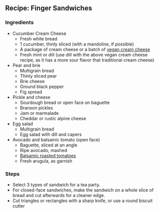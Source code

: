 ## Recipe: Finger Sandwiches


### Ingredients
 - Cucumber Cream Cheese
    - Fresh white bread
    - 1 cucumber, thinly sliced (with a mandoline, if possible)
    - A package of cream cheese or a batch of [vegan cream cheese](vegan_cream_cheese.md)
    - Fresh mint or dill (use dill with the above vegan cream cheese recipe, as it has a more sour flavor that traditional cream cheese)
 - Pear and brie
    - Multigrain bread
    - Thinly sliced pear
    - Brie cheese
    - Ground black pepper
    - Fig spread
 - Pickle and cheese
    - Sourdough bread or open face on baguette
    - Branson pickles
    - Jam or marmalade
    - Cheddar or rustic alpine cheese
 - Egg salad
    - Multigrain bread
    - Egg salad with dill and capers
 - Avocado and balsamic tomato (open face)
    - Baguette, sliced at an angle
    - Ripe avocado, mashed
    - [Balsamic roasted tomatoes](balsamic_roasted_tomatoes.md)
    - Fresh arugula, as garnish

### Steps
 - Select 3 types of sandwich for a tea party.
 - For closed-face sandwiches, make the sandwich on a whole slice of bread and cut afterwards for a cleaner edge.
 - Cut triangles or rectangles with a sharp knife, or use a round biscuit cutter

